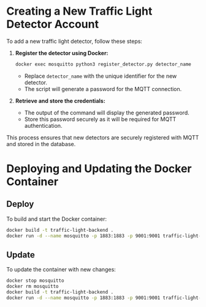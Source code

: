 # Creating a New Traffic Light Detector Account

To add a new traffic light detector, follow these steps:

1. **Register the detector using Docker:**
   ```bash
   docker exec mosquitto python3 register_detector.py detector_name
   ```

   - Replace `detector_name` with the unique identifier for the new detector.
   - The script will generate a password for the MQTT connection.

2. **Retrieve and store the credentials:**
   - The output of the command will display the generated password.
   - Store this password securely as it will be required for MQTT authentication.

This process ensures that new detectors are securely registered with MQTT and stored in the database.

# Deploying and Updating the Docker Container

## Deploy
To build and start the Docker container:
```bash
docker build -t traffic-light-backend .
docker run -d --name mosquitto -p 1883:1883 -p 9001:9001 traffic-light-backend
```

## Update
To update the container with new changes:
```bash
docker stop mosquitto
docker rm mosquitto
docker build -t traffic-light-backend .
docker run -d --name mosquitto -p 1883:1883 -p 9001:9001 traffic-light-backend
```
